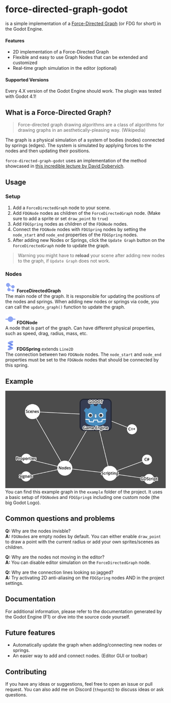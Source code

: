 # force-directed-graph-godot
is a simple implementation of a [Force-Directed Graph](https://en.wikipedia.org/wiki/Force-directed_graph_drawing) (or FDG for short) in the Godot Engine.

#### Features
- 2D implementation of a Force-Directed Graph
- Flexible and easy to use Graph Nodes that can be extended and customized
- Real-time graph simulation in the editor (optional)

#### Supported Versions
Every 4.X version of the Godot Engine should work. The plugin was tested with Godot 4.1!

## What is a Force-Directed Graph?
> Force-directed graph drawing algorithms are a class of algorithms for drawing graphs in an aesthetically-pleasing way. (Wikipedia)

The graph is a physical simulation of a system of bodies (nodes) connected by springs (edges). The system is simulated by applying forces to the nodes and then updating their positions.

`force-directed-graph-godot` uses an implementation of the method showcased in [this incredible lecture by David Dobervich](https://www.youtube.com/watch?v=PTBuq0CXpWs).


## Usage
### Setup
1. Add a `ForceDirectedGraph` node to your scene.
2. Add `FDGNode` nodes as children of the `ForceDirectedGraph` node. (Make sure to add a sprite or set `draw_point` to `true`)
3. Add `FDGSpring` nodes as children of the `FDGNode` nodes.
4. Connect the `FDGNode` nodes with `FDGSpring` nodes by setting the `node_start` and `node_end` properties of the `FDGSpring` nodes.
5. After adding new Nodes or Springs, click the `Update Graph` button on the `ForceDirectedGraph` node to update the graph.

> Warning you might have to **reload** your scene after adding new nodes to the graph, if `Update Graph` does not work.

### Nodes
![Alt text](addons/force_directed_graph/icons/ForceDirectedGraph.svg)
**ForceDirectedGraph**<br>
The main node of the graph. It is responsible for updating the positions of the nodes and springs. When adding new nodes or springs via code, you can call the `update_graph()` function to update the graph.

![Alt text](addons/force_directed_graph/icons/FDGNode.svg)
**FDGNode**<br>
A node that is part of the graph. Can have different physical properties, such as speed, drag, radius, mass, etc.

![Alt text](addons/force_directed_graph/icons/FDGSpring.svg)
**FDGSpring** extends `Line2D`<br>
The connection between two `FDGNode` nodes. The `node_start` and `node_end` properties must be set to the `FDGNode` nodes that should be connected by this spring.


## Example
![Example graph](example/example_graph.PNG)<br>
You can find this example graph in the `example` folder of the project. It uses a basic setup of `FDGNode`s and `FDGSpring`s including one custom node (the big Godot Logo).


## Common questions and problems
**Q:** Why are the nodes invisble?<br>
**A:** `FDGNode`s are empty nodes by default. You can either enable `draw_point` to draw a point with the current radius or add your own sprites/scenes as children.

**Q:** Why are the nodes not moving in the editor?<br>
**A:** You can disable editor simulation on the `ForceDirectedGraph` node.

**Q:** Why are the connection lines looking so jagged?<br>
**A:** Try activating 2D anti-aliasing on the `FDGSpring` nodes AND in the project settings.


## Documentation
For additional information, please refer to the documentation generated by the Godot Engine (F1) or dive into the source code yourself.


## Future features
- Automatically update the graph when adding/connecting new nodes or springs.
- An easier way to add and connect nodes. (Editor GUI or toolbar)


## Contributing
If you have any ideas or suggestions, feel free to open an issue or pull request. You can also add me on Discord (`thepat02`) to discuss ideas or ask questions.
